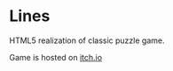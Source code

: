 # Lines
HTML5 realization of classic puzzle game.

Game is hosted on [itch.io](https://radcat.itch.io/lines)
